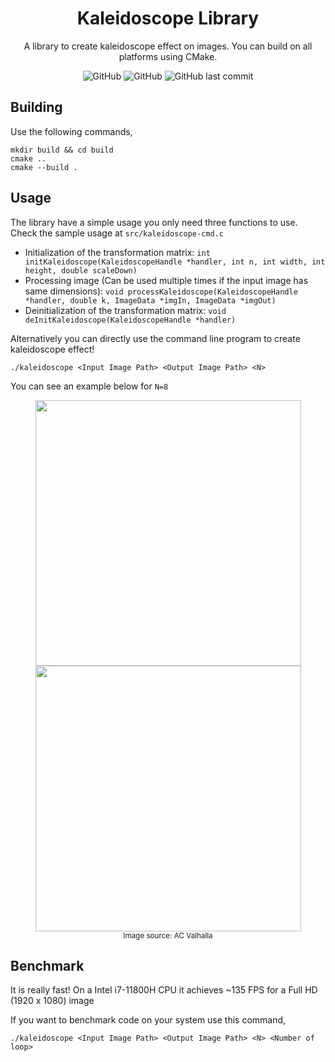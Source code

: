 <div align="center">

# Kaleidoscope Library
A library to create kaleidoscope effect on images. You can build on all platforms using CMake.

 ![GitHub](https://img.shields.io/badge/Language-C-informational?style=plastic)
 ![GitHub](https://img.shields.io/github/license/egecetin/kaleidoscope?style=plastic)
 ![GitHub last commit](https://img.shields.io/github/last-commit/egecetin/kaleidoscope?style=plastic)
</div>

## Building

Use the following commands,

```
mkdir build && cd build
cmake ..
cmake --build .
```

## Usage

The library have a simple usage you only need three functions to use. Check the sample usage at ```src/kaleidoscope-cmd.c```

- Initialization of the transformation matrix: ```int initKaleidoscope(KaleidoscopeHandle *handler, int n, int width, int height, double scaleDown)```
- Processing image (Can be used multiple times if the input image has same dimensions): ```void processKaleidoscope(KaleidoscopeHandle *handler, double k, ImageData *imgIn, ImageData *imgOut)```
- Deinitialization of the transformation matrix: ```void deInitKaleidoscope(KaleidoscopeHandle *handler)```

Alternatively you can directly use the command line program to create kaleidoscope effect!

```./kaleidoscope <Input Image Path> <Output Image Path> <N> ```

You can see an example below for ```N=8```

<div align="center">
    <img src="data/ac-synin.jpg" width="425"/> <img src="data/ac-synin-out.jpg" width="425"/>
    <br>
    <small>Image source: AC Valhalla</small>
</div>

## Benchmark

It is really fast! On a Intel i7-11800H CPU it achieves ~135 FPS for a Full HD (1920 x 1080) image

If you want to benchmark code on your system use this command,

```./kaleidoscope <Input Image Path> <Output Image Path> <N> <Number of loop>```
